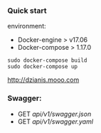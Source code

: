 ### Quick start
environment:
* Docker-engine > v17.06
* Docker-compose > 1.17.0
```
sudo docker-compose build
sudo docker-compose up
```

http://dzianis.mooo.com

### Swagger:
  * GET *api/v1/swagger.json*
  * GET *api/v1/swagger.yaml*
